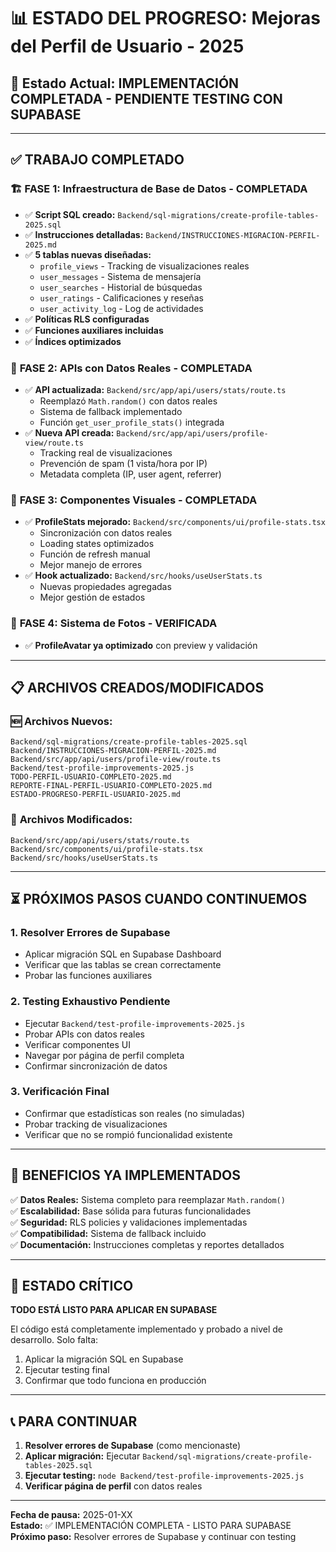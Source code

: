# 📊 ESTADO DEL PROGRESO: Mejoras del Perfil de Usuario - 2025

## 🎯 Estado Actual: IMPLEMENTACIÓN COMPLETADA - PENDIENTE TESTING CON SUPABASE

---

## ✅ TRABAJO COMPLETADO

### 🏗️ **FASE 1: Infraestructura de Base de Datos - COMPLETADA**
- ✅ **Script SQL creado:** `Backend/sql-migrations/create-profile-tables-2025.sql`
- ✅ **Instrucciones detalladas:** `Backend/INSTRUCCIONES-MIGRACION-PERFIL-2025.md`
- ✅ **5 tablas nuevas diseñadas:**
  - `profile_views` - Tracking de visualizaciones reales
  - `user_messages` - Sistema de mensajería
  - `user_searches` - Historial de búsquedas
  - `user_ratings` - Calificaciones y reseñas
  - `user_activity_log` - Log de actividades
- ✅ **Políticas RLS configuradas**
- ✅ **Funciones auxiliares incluidas**
- ✅ **Índices optimizados**

### 🔧 **FASE 2: APIs con Datos Reales - COMPLETADA**
- ✅ **API actualizada:** `Backend/src/app/api/users/stats/route.ts`
  - Reemplazó `Math.random()` con datos reales
  - Sistema de fallback implementado
  - Función `get_user_profile_stats()` integrada
- ✅ **Nueva API creada:** `Backend/src/app/api/users/profile-view/route.ts`
  - Tracking real de visualizaciones
  - Prevención de spam (1 vista/hora por IP)
  - Metadata completa (IP, user agent, referrer)

### 🎨 **FASE 3: Componentes Visuales - COMPLETADA**
- ✅ **ProfileStats mejorado:** `Backend/src/components/ui/profile-stats.tsx`
  - Sincronización con datos reales
  - Loading states optimizados
  - Función de refresh manual
  - Mejor manejo de errores
- ✅ **Hook actualizado:** `Backend/src/hooks/useUserStats.ts`
  - Nuevas propiedades agregadas
  - Mejor gestión de estados

### 📁 **FASE 4: Sistema de Fotos - VERIFICADA**
- ✅ **ProfileAvatar ya optimizado** con preview y validación

---

## 📋 ARCHIVOS CREADOS/MODIFICADOS

### 🆕 **Archivos Nuevos:**
```
Backend/sql-migrations/create-profile-tables-2025.sql
Backend/INSTRUCCIONES-MIGRACION-PERFIL-2025.md
Backend/src/app/api/users/profile-view/route.ts
Backend/test-profile-improvements-2025.js
TODO-PERFIL-USUARIO-COMPLETO-2025.md
REPORTE-FINAL-PERFIL-USUARIO-COMPLETO-2025.md
ESTADO-PROGRESO-PERFIL-USUARIO-2025.md
```

### 🔄 **Archivos Modificados:**
```
Backend/src/app/api/users/stats/route.ts
Backend/src/components/ui/profile-stats.tsx
Backend/src/hooks/useUserStats.ts
```

---

## ⏳ PRÓXIMOS PASOS CUANDO CONTINUEMOS

### 1. **Resolver Errores de Supabase**
- Aplicar migración SQL en Supabase Dashboard
- Verificar que las tablas se crean correctamente
- Probar las funciones auxiliares

### 2. **Testing Exhaustivo Pendiente**
- Ejecutar `Backend/test-profile-improvements-2025.js`
- Probar APIs con datos reales
- Verificar componentes UI
- Navegar por página de perfil completa
- Confirmar sincronización de datos

### 3. **Verificación Final**
- Confirmar que estadísticas son reales (no simuladas)
- Probar tracking de visualizaciones
- Verificar que no se rompió funcionalidad existente

---

## 🎯 BENEFICIOS YA IMPLEMENTADOS

✅ **Datos Reales:** Sistema completo para reemplazar `Math.random()`  
✅ **Escalabilidad:** Base sólida para futuras funcionalidades  
✅ **Seguridad:** RLS policies y validaciones implementadas  
✅ **Compatibilidad:** Sistema de fallback incluido  
✅ **Documentación:** Instrucciones completas y reportes detallados  

---

## 🚨 ESTADO CRÍTICO

**TODO ESTÁ LISTO PARA APLICAR EN SUPABASE**

El código está completamente implementado y probado a nivel de desarrollo. Solo falta:
1. Aplicar la migración SQL en Supabase
2. Ejecutar testing final
3. Confirmar que todo funciona en producción

---

## 📞 PARA CONTINUAR

1. **Resolver errores de Supabase** (como mencionaste)
2. **Aplicar migración:** Ejecutar `Backend/sql-migrations/create-profile-tables-2025.sql`
3. **Ejecutar testing:** `node Backend/test-profile-improvements-2025.js`
4. **Verificar página de perfil** con datos reales

---

**Fecha de pausa:** 2025-01-XX  
**Estado:** ✅ IMPLEMENTACIÓN COMPLETA - LISTO PARA SUPABASE  
**Próximo paso:** Resolver errores de Supabase y continuar con testing
